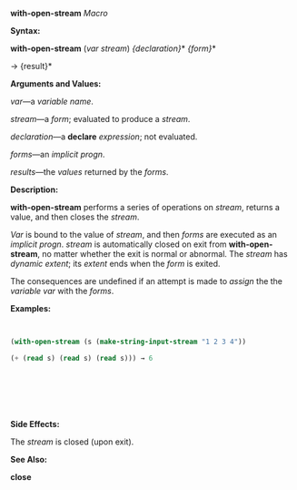 **with-open-stream** *Macro* 



**Syntax:** 



**with-open-stream** (*var stream*) *\{declaration\}*\* *\{form\}*\* 



→ \{result\}\* 



**Arguments and Values:** 



*var*—a *variable name*. 



*stream*—a *form*; evaluated to produce a *stream*. 



*declaration*—a **declare** *expression*; not evaluated. 



*forms*—an *implicit progn*. 



*results*—the *values* returned by the *forms*. 



**Description:** 



**with-open-stream** performs a series of operations on *stream*, returns a value, and then closes the *stream*. 



*Var* is bound to the value of *stream*, and then *forms* are executed as an *implicit progn*. *stream* is automatically closed on exit from **with-open-stream**, no matter whether the exit is normal or abnormal. The *stream* has *dynamic extent*; its *extent* ends when the *form* is exited. 



The consequences are undefined if an attempt is made to *assign* the the *variable var* with the *forms*. 



**Examples:**
```lisp
 

(with-open-stream (s (make-string-input-stream "1 2 3 4")) 

(+ (read s) (read s) (read s))) → 6 



 

 


```
**Side Effects:** 



The *stream* is closed (upon exit). 



**See Also:** 



**close** 



